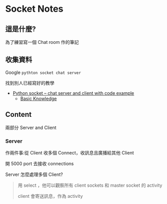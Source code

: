 # Socket Notes

## 這是什麼?

為了練習寫一個 Chat room 作的筆記

## 收集資料

Google `pythton socket chat server`

找到別人已經寫好的教學

- [Python socket – chat server and client with code example](http://www.binarytides.com/code-chat-application-server-client-sockets-python/)
    - [Basic Knowledge](http://www.binarytides.com/python-socket-programming-tutorial/)
## Content

兩部分 Server and Client

### Server

作兩件事:從 Client 收多個 Connect，收訊息且廣播給其他 Client

開 5000 port 去接收 connections

Server 怎麼處理多個 Client?

> 用 select ，他可以觀察所有 client sockets 和 master socket 的 activity
> 
> client 會寄送訊息，作為 activity
